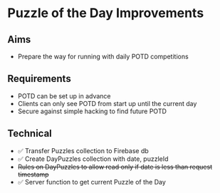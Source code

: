 Puzzle of the Day Improvements
==============================

Aims
----

- Prepare the way for running with daily POTD competitions

Requirements
------------

- POTD can be set up in advance
- Clients can only see POTD from start up until the current day
- Secure against simple hacking to find future POTD

Technical
---------

- ✅ Transfer Puzzles collection to Firebase db
- ✅ Create DayPuzzles collection with date, puzzleId
- ~~Rules on DayPuzzles to allow read only if date is less than request timestamp~~
- ✅ Server function to get current Puzzle of the Day
